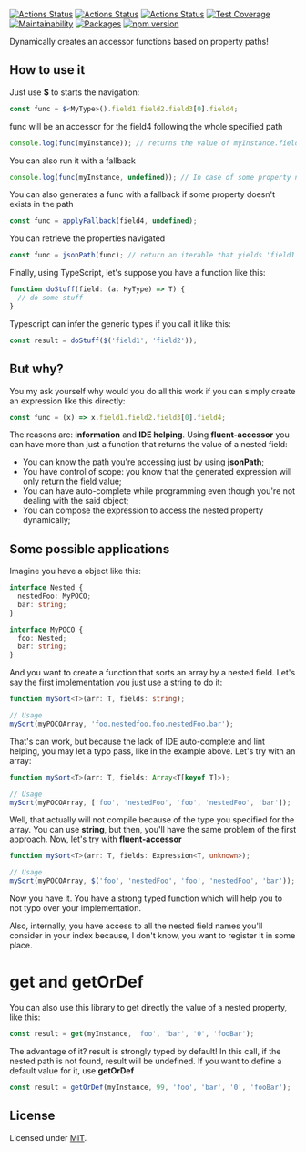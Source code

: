 [![Actions Status](https://github.com/Codibre/fluent-accessor/workflows/build/badge.svg)](https://github.com/Codibre/fluent-accessor/actions)
[![Actions Status](https://github.com/Codibre/fluent-accessor/workflows/test/badge.svg)](https://github.com/Codibre/fluent-accessor/actions)
[![Actions Status](https://github.com/Codibre/fluent-accessor/workflows/lint/badge.svg)](https://github.com/Codibre/fluent-accessor/actions)
[![Test Coverage](https://api.codeclimate.com/v1/badges/4bc45857f25baf6aef9c/test_coverage)](https://codeclimate.com/github/Codibre/fluent-accessor/test_coverage)
[![Maintainability](https://api.codeclimate.com/v1/badges/4bc45857f25baf6aef9c/maintainability)](https://codeclimate.com/github/Codibre/fluent-accessor/maintainability)
[![Packages](https://david-dm.org/Codibre/fluent-accessor.svg)](https://david-dm.org/Codibre/fluent-accessor)
[![npm version](https://badge.fury.io/js/fluent-accessor.svg)](https://badge.fury.io/js/fluent-accessor)

Dynamically creates an accessor functions based on property paths!

## How to use it

Just use **\$** to starts the navigation:

```ts
const func = $<MyType>().field1.field2.field3[0].field4;
```

func will be an accessor for the field4 following the whole specified path

```ts
console.log(func(myInstance)); // returns the value of myInstance.field1.field2.field3[0].field4;
```

You can also run it with a fallback

```ts
console.log(func(myInstance, undefined)); // In case of some property not existing, it will return undefined;
```

You can also generates a func with a fallback if some property doesn't exists in the path

```ts
const func = applyFallback(field4, undefined);
```

You can retrieve the properties navigated

```ts
const func = jsonPath(func); // return an iterable that yields 'field1', 'field2', 'field3', '0' and, then, 'field4'
```

Finally, using TypeScript, let's suppose you have a function like this:

```ts
function doStuff(field: (a: MyType) => T) {
  // do some stuff
}
```

Typescript can infer the generic types if you call it like this:

```ts
const result = doStuff($('field1', 'field2'));
```

## But why?

You my ask yourself why would you do all this work if you can simply create an expression like this directly:

```ts
const func = (x) => x.field1.field2.field3[0].field4;
```

The reasons are: **information** and **IDE helping**.
Using **fluent-accessor** you can have more than just a function that returns the value of a nested field:

- You can know the path you're accessing just by using **jsonPath**;
- You have control of scope: you know that the generated expression will only return the field value;
- You can have auto-complete while programming even though you're not dealing with the said object;
- You can compose the expression to access the nested property dynamically;

## Some possible applications

Imagine you have a object like this:

```ts
interface Nested {
  nestedFoo: MyPOCO;
  bar: string;
}

interface MyPOCO {
  foo: Nested;
  bar: string;
}
```

And you want to create a function that sorts an array by a nested field. Let's say the first implementation
you just use a string to do it:

```ts
function mySort<T>(arr: T, fields: string);

// Usage
mySort(myPOCOArray, 'foo.nestedfoo.foo.nestedFoo.bar');
```

That's can work, but because the lack of IDE auto-complete and lint helping, you may let a typo pass, like
in the example above.
Let's try with an array:

```ts
function mySort<T>(arr: T, fields: Array<T[keyof T]>);

// Usage
mySort(myPOCOArray, ['foo', 'nestedFoo', 'foo', 'nestedFoo', 'bar']);
```

Well, that actually will not compile because of the type you specified for the array. You can use **string**, but then, you'll have the same problem of the first approach.
Now, let's try with **fluent-accessor**

```ts
function mySort<T>(arr: T, fields: Expression<T, unknown>);

// Usage
mySort(myPOCOArray, $('foo', 'nestedFoo', 'foo', 'nestedFoo', 'bar'));
```

Now you have it. You have a strong typed function which will help you to not typo over your implementation.

Also, internally, you have access to all the nested field names you'll consider in your index because, I don't know, you want to register it in some place.

# get and getOrDef

You can also use this library to get directly the value of a nested property, like this:

```ts
const result = get(myInstance, 'foo', 'bar', '0', 'fooBar');
```

The advantage of it? result is strongly typed by default!
In this call, if the nested path is not found, result will be undefined.
If you want to define a default value for it, use **getOrDef**

```ts
const result = getOrDef(myInstance, 99, 'foo', 'bar', '0', 'fooBar');
```

## License

Licensed under [MIT](https://en.wikipedia.org/wiki/MIT_License).
